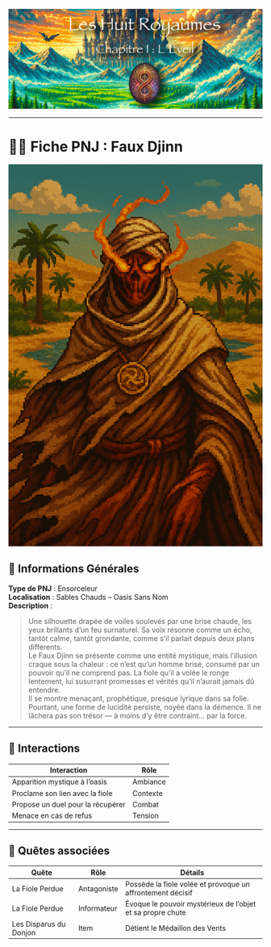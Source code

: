 ![Cover](https://raw.githubusercontent.com/nicolasvauchenet/eightrealms-awakening/refs/heads/main/assets/img/core/cover_documentation.png)

---

# 🧍‍♂️ Fiche PNJ : Faux Djinn

![faux-djinn.png](https://raw.githubusercontent.com/nicolasvauchenet/eightrealms-awakening/refs/heads/main/assets/img/chapter1/npc/faux-djinn.png)

## 🧾 Informations Générales

**Type de PNJ** : Ensorceleur  
**Localisation** : Sables Chauds – Oasis Sans Nom  
**Description** :
> Une silhouette drapée de voiles soulevés par une brise chaude, les yeux brillants d’un feu surnaturel. Sa voix résonne
> comme un écho, tantôt calme, tantôt grondante, comme s’il parlait depuis deux plans différents.  
> Le Faux Djinn se présente comme une entité mystique, mais l’illusion craque sous la chaleur : ce n’est qu’un homme
> brisé, consumé par un pouvoir qu’il ne comprend pas. La fiole qu’il a volée le ronge lentement, lui susurrant
> promesses et vérités qu’il n’aurait jamais dû entendre.  
> Il se montre menaçant, prophétique, presque lyrique dans sa folie. Pourtant, une forme de lucidité persiste, noyée
> dans la démence. Il ne lâchera pas son trésor — à moins d’y être contraint… par la force.

---

## 💬 Interactions

| Interaction                       | Rôle     |
|-----------------------------------|----------|
| Apparition mystique à l’oasis     | Ambiance |
| Proclame son lien avec la fiole   | Contexte |
| Propose un duel pour la récupérer | Combat   |
| Menace en cas de refus            | Tension  |

---

## 📜 Quêtes associées

| Quête                  | Rôle        | Détails                                                    |
|------------------------|-------------|------------------------------------------------------------|
| La Fiole Perdue        | Antagoniste | Possède la fiole volée et provoque un affrontement décisif |
| La Fiole Perdue        | Informateur | Évoque le pouvoir mystérieux de l’objet et sa propre chute |
| Les Disparus du Donjon | Item        | Détient le Médaillon des Vents                             |
